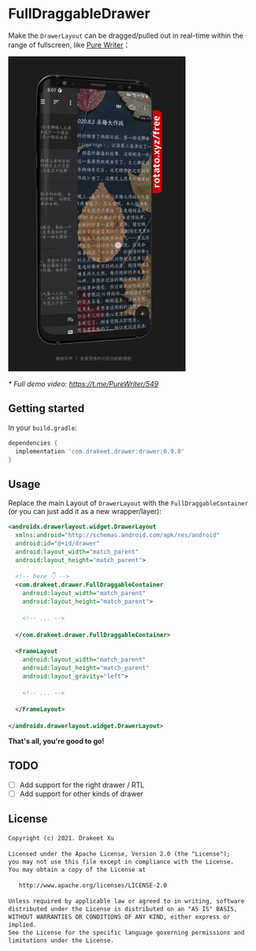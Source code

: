 # FullDraggableDrawer

Make the `DrawerLayout` can be dragged/pulled out in real-time within the range of fullscreen, like [Pure Writer](https://play.google.com/store/apps/details?id=com.drakeet.purewriter)：

<img src="snapshot.jpg" width=360></img>

_* Full demo video: https://t.me/PureWriter/549_

## Getting started

In your `build.gradle`:

```groovy
dependencies {
  implementation 'com.drakeet.drawer:drawer:0.9.0'
}
```

## Usage

Replace the main Layout of `DrawerLayout` with the `FullDraggableContainer` (or you can just add it as a new wrapper/layer):

```xml
<androidx.drawerlayout.widget.DrawerLayout
  xmlns:android="http://schemas.android.com/apk/res/android"
  android:id="@+id/drawer"
  android:layout_width="match_parent"
  android:layout_height="match_parent">

  <!-- here 👇 -->
  <com.drakeet.drawer.FullDraggableContainer
    android:layout_width="match_parent"
    android:layout_height="match_parent">

    <!-- ... -->

  </com.drakeet.drawer.FullDraggableContainer>

  <FrameLayout
    android:layout_width="match_parent"
    android:layout_height="match_parent"
    android:layout_gravity="left">

    <!-- ... -->

  </FrameLayout>

</androidx.drawerlayout.widget.DrawerLayout>
```

**That's all, you're good to go!**

## TODO

- [ ] Add support for the right drawer / RTL
- [ ] Add support for other kinds of drawer

License
-------

    Copyright (c) 2021. Drakeet Xu

    Licensed under the Apache License, Version 2.0 (the "License");
    you may not use this file except in compliance with the License.
    You may obtain a copy of the License at

       http://www.apache.org/licenses/LICENSE-2.0

    Unless required by applicable law or agreed to in writing, software
    distributed under the License is distributed on an "AS IS" BASIS,
    WITHOUT WARRANTIES OR CONDITIONS OF ANY KIND, either express or implied.
    See the License for the specific language governing permissions and
    limitations under the License.
